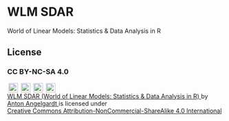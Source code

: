 # WLM SDAR

World of Linear Models: Statistics & Data Analysis in R

## License

### CC BY-NC-SA 4.0

<p xmlns:cc="http://creativecommons.org/ns#" xmlns:dct="http://purl.org/dc/terms/">
  <img style="height:22px!important;margin-left:3px;vertical-align:text-bottom;" src="https://mirrors.creativecommons.org/presskit/icons/cc.svg?ref=chooser-v1" alt="">
  <img style="height:22px!important;margin-left:3px;vertical-align:text-bottom;" src="https://mirrors.creativecommons.org/presskit/icons/by.svg?ref=chooser-v1" alt="">
  <img style="height:22px!important;margin-left:3px;vertical-align:text-bottom;" src="https://mirrors.creativecommons.org/presskit/icons/nc.svg?ref=chooser-v1" alt="">
  <img style="height:22px!important;margin-left:3px;vertical-align:text-bottom;" src="https://mirrors.creativecommons.org/presskit/icons/sa.svg?ref=chooser-v1" alt="">
  <br>
  <a property="dct:title" rel="cc:attributionURL" href="https://angelgardt.github.io/wlm-sdar/">
    WLM SDAR (World of Linear Models: Statistics & Data Analysis in R)
  </a> 
  by 
  <a rel="cc:attributionURL dct:creator" property="cc:attributionName" href="https://github.com/angelgardt">
    Anton Angelgardt
  </a> 
  is licensed under 
  <a href="https://creativecommons.org/licenses/by-nc-sa/4.0/?ref=chooser-v1" target="_blank" rel="license noopener noreferrer" style="display:inline-block;">
    Creative Commons Attribution-NonCommercial-ShareAlike 4.0 International
  </a>
</p>
